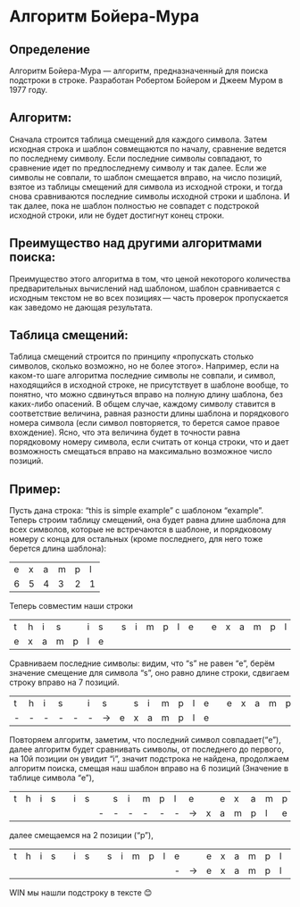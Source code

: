 <h1>Алгоритм Бойера-Мура</h1>
<h2>Определение</h2>
Алгоритм Бойера-Мура — алгоритм, предназначенный для поиска подстроки в строке. Разработан Робертом Бойером и Джеем Муром в 1977 году. 

<h2>Алгоритм: </h2>
Сначала строится таблица смещений для каждого символа. Затем исходная строка и шаблон совмещаются по началу, сравнение ведется по последнему символу. Если последние символы совпадают, то сравнение идет по предпоследнему символу и так далее. Если же символы не совпали, то шаблон смещается вправо, на число позиций, взятое из таблицы смещений для символа из исходной строки, и тогда снова сравниваются последние символы исходной строки и шаблона. И так далее, пока не шаблон полностью не совпадет с подстрокой исходной строки, или не будет достигнут конец строки. 

<h2>Преимущество над другими алгоритмами поиска: </h2>
Преимущество этого алгоритма в том, что ценой некоторого количества предварительных вычислений над шаблоном, шаблон сравнивается с исходным текстом не во всех позициях — часть проверок пропускается как заведомо не дающая результата. 

<h2>Таблица смещений:</h2> 
Таблица смещений строится по принципу «пропускать столько символов, сколько возможно, но не более этого». Например, если на каком-то шаге алгоритма последние символы не совпали, и символ, находящийся в исходной строке, не присутствует в шаблоне вообще, то понятно, что можно сдвинуться вправо на полную длину шаблона, без каких-либо опасений. В общем случае, каждому символу ставится в соответствие величина, равная разности длины шаблона и порядкового номера символа (если символ повторяется, то берется самое правое вхождение). Ясно, что эта величина будет в точности равна порядковому номеру символа, если считать от конца строки, что и дает возможность смещаться вправо на максимально возможное число позиций. 

<h2>Пример:</h2> 
Пусть дана строка: “this is simple example” с шаблоном “example”. 
Теперь строим таблицу смещений, она будет равна длине шаблона для всех символов, которые не встречаются в шаблоне, и порядковому номеру с конца для остальных (кроме последнего, для него тоже берется длина шаблона): 
<table> 
    <tr> 
        <td>e</td> 
        <td>x</td> 
        <td>a</td> 
        <td>m</td> 
        <td>p</td> 
        <td>l</td> 
    </tr>
    <tr> 
        <td>6</td> 
        <td>5</td> 
        <td>4</td>
        <td>3</td> 
        <td>2</td> 
        <td>1</td> 
    </tr> 
</table> 
Теперь совместим наши строки 
<table> 
    <tr> 
        <td>t</td> 
        <td>h</td>
        <td>i</td>
        <td>s</td> 
        <td></td> 
        <td>i</td> 
        <td>s</td> 
        <td></td> 
        <td>s</td> 
        <td>i</td> 
        <td>m</td>
        <td>p</td> 
        <td>l</td> 
        <td>e</td> 
        <td></td>
        <td>e</td> 
        <td>x</td> 
        <td>a</td> 
        <td>m</td> 
        <td>p</td>
        <td>l</td> 
        <td>e</td> 
    </tr> 
    <tr> 
        <td>e</td> 
        <td>x</td> 
        <td>a</td> 
        <td>m</td> 
        <td>p</td> 
        <td>l</td> 
        <td>e</td> 
        <td></td> 
        <td></td> 
        <td></td> 
        <td></td> 
        <td></td> 
        <td></td> 
        <td></td> 
        <td></td>
        <td></td> 
        <td></td> 
        <td></td> 
        <td></td> 
        <td></td> 
        <td></td>
        <td></td> 
    </tr> 
</table> 
Сравниваем последние символы: видим, что “s” не равен “e”, берём значение смещение для символа “s”, оно равно длине строки, сдвигаем строку вправо на 7 позиций. 
<table> 
    <tr> 
        <td>t</td> 
        <td>h</td> 
        <td>i</td> 
        <td>s</td> 
        <td></td> 
        <td>i</td> 
        <td>s</td>
        <td></td> 
        <td>s</td>
        <td>i</td> 
        <td>m</td>
        <td>p</td> 
        <td>l</td> 
        <td>e</td> 
        <td></td> 
        <td>e</td> 
        <td>x</td> 
        <td>a</td> 
        <td>m</td> 
        <td>p</td> 
        <td>l</td> 
        <td>e</td> 
    </tr> 
    <tr> 
        <td>-</td> 
        <td>-</td> 
        <td>-</td> 
        <td>-</td> 
        <td>-</td> 
        <td>-</td> 
        <td>-&gt;</td> 
        <td>e</td> 
        <td>x</td> 
        <td>a</td>
        <td>m</td> 
        <td>p</td> 
        <td>l</td> 
        <td>e</td> 
        <td></td> 
        <td></td> 
        <td></td> 
        <td></td> 
        <td></td> 
        <td></td> 
        <td></td> 
        <td></td> 
    </tr> 
</table> 
Повторяем алгоритм, заметим, что последний символ совпадает(“e”), далее алгоритм будет сравнивать символы, от последнего до первого, на 10й позиции он увидит “i”, значит подстрока не найдена, продолжаем алгоритм поиска, смещая наш шаблон вправо на 6 позиций (Значение в таблице символа “e”), 
<table> 
    <tr> 
        <td>t</td> 
        <td>h</td> 
        <td>i</td> 
        <td>s</td> 
        <td></td> 
        <td>i</td> 
        <td>s</td> 
        <td></td> 
        <td>s</td> 
        <td>i</td> 
        <td>m</td> 
        <td>p</td> 
        <td>l</td> 
        <td>e</td> 
        <td></td> 
        <td>e</td> 
        <td>x</td> 
        <td>a</td> 
        <td>m</td> 
        <td>p</td> 
        <td>l</td> 
        <td>e</td> 
    </tr> 
    <tr> 
        <td></td> 
        <td></td> 
        <td></td> 
        <td></td> 
        <td></td> 
        <td></td> 
        <td></td> 
        <td>-</td> 
        <td>-</td> 
        <td>-</td> 
        <td>-</td> 
        <td>-</td> 
        <td>-</td> 
        <td>-&gt;</td> 
        <td>x</td> 
        <td>a</td> 
        <td>m</td> 
        <td>p</td> 
        <td>l</td> 
        <td>e</td> 
        <td></td> 
        <td></td> 
    </tr> 
</table> 
далее смещаемся на 2 позиции (“p”),  
<table> 
    <tr> 
        <td>t</td> 
        <td>h</td> 
        <td>i</td> 
        <td>s</td> 
        <td></td> 
        <td>i</td> 
        <td>s</td> 
        <td></td> 
        <td>s</td> 
        <td>i</td> 
        <td>m</td> 
        <td>p</td> 
        <td>l</td> 
        <td>e</td> 
        <td></td> 
        <td>e</td> 
        <td>x</td> 
        <td>a</td> 
        <td>m</td> 
        <td>p</td> 
        <td>l</td> 
        <td>e</td> 
    </tr> 
    <tr> 
        <td></td> 
        <td></td> 
        <td></td> 
        <td></td> 
        <td></td> 
        <td></td> 
        <td></td> 
        <td></td> 
        <td></td> 
        <td></td> 
        <td></td> 
        <td></td> 
        <td></td> 
        <td>-</td> 
        <td>-&gt;</td> 
        <td>e</td> 
        <td>x</td> 
        <td>a</td> 
        <td>m</td> 
        <td>p</td> 
        <td>l</td> 
        <td>e</td> 
    </tr> 
</table> 
WIN мы нашли подстроку в тексте 😊 
